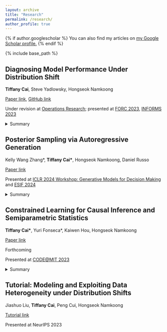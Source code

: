 ```yaml
---
layout: archive
title: "Research"
permalink: /research/
author_profile: true
---
```


{% if author.googlescholar %}
  You can also find my articles on <u><a href="{{author.googlescholar}}">my Google Scholar profile</a>.</u>
{% endif %}

{% include base_path %}

## Diagnosing Model Performance Under Distribution Shift
**Tiffany Cai**, Steve Yadlowsky, Hongseok Namkoong

[Paper link](https://arxiv.org/abs/2303.02011), [GitHub link](https://github.com/namkoong-lab/disde)


Under revision at [Operations
Research](https://pubsonline.informs.org/journal/opre); presented at [FORC 2023](https://responsiblecomputing.org/forc-2023/), [INFORMS 2023](https://meetings.informs.org/wordpress/phoenix2023/)
<details>
  <summary>Summary</summary>
When a model performs poorly out of distribution, how do we understand why performance became worse? We attribute change in model performance across distributions to X shifts and Y\|X shifts. 
</details>

## Posterior Sampling via Autoregressive Generation
Kelly Wang Zhang\*, **Tiffany Cai\***, Hongseok Namkoong, Daniel Russo


[Paper link](https://arxiv.org/abs/2405.19466)

Presented at [ICLR 2024 Workshop: Generative Models for Decision
Making](https://sites.google.com/view/genai4dm-iclr2024)
and [ESIF
2024](https://www.econometricsociety.org/regional-activities/schedule/2024/08/13/2024-ESIFEconomics-and-AIML-Meeting)
<details>
  <summary>Summary</summary>
We recast the problem of principled decision-making under uncertainty (Thompson Sampling) as autoregressive sequential modeling, trained via loss minimization.  
</details>

## Constrained Learning for Causal Inference and Semiparametric Statistics
**Tiffany Cai\***, Yuri Fonseca\*, Kaiwen Hou, Hongseok Namkoong

[Paper link](http://arxiv.org/abs/2405.09493)

Forthcoming

Presented at [CODE@MIT
2023](https://ide.mit.edu/events/2023-conference-on-digital-experimentation-mit-codemit/)
<details>
  <summary>Summary</summary>
We recast the problem of creating asymptotically efficient estimators for the average treatment effect as constrained optimization. 
</details>


## Tutorial: Modeling and Exploiting Data Heterogeneity under Distribution Shifts
Jiashuo Liu, **Tiffany Cai**, Peng Cui, Hongseok Namkoong

[Tutorial link](https://neurips.cc/virtual/2023/tutorial/73953)

Presented at NeurIPS 2023
